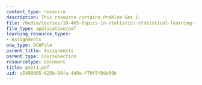 ```yaml
---
content_type: resource
description: This resource contains Problem Set 1.
file: /media/courses/18-465-topics-in-statistics-statistical-learning-theory-spring-2007/a5490905625b99fa4d8ef70f5f8de09b_pset1.pdf
file_type: application/pdf
learning_resource_types:
- Assignments
ocw_type: OCWFile
parent_title: Assignments
parent_type: CourseSection
resourcetype: Document
title: pset1.pdf
uid: a5490905-625b-99fa-4d8e-f70f5f8de09b
---
```

